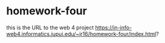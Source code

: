 # homework-four

this is the URL to the web 4 project
https://in-info-web4.informatics.iupui.edu/~jr16/homework-four/index.html?
